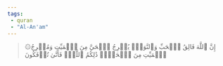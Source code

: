 ```yaml
---
tags: 
 - quran 
 - "Al-An'am"
---
```


> ۞إِنَّ ٱللَّهَ فَالِقُ ٱلۡحَبِّ وَٱلنَّوَىٰۖ يُخۡرِجُ ٱلۡحَيَّ مِنَ ٱلۡمَيِّتِ وَمُخۡرِجُ ٱلۡمَيِّتِ مِنَ ٱلۡحَيِّۚ ذَٰلِكُمُ ٱللَّهُۖ فَأَنَّىٰ تُؤۡفَكُونَ
